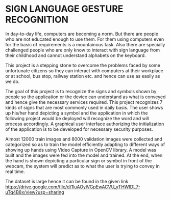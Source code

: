 # SIGN LANGUAGE GESTURE RECOGNITION
In day-to-day life, computers are becoming a norm. But there are people who are not educated enough to use them. For them using computers even for the basic of requirements is a mountainous task. Also there are specially challenged people who are only know to interact with sign language from their childhood and cannot understand alphabets on the keyboard.

This project is a stepping stone to overcome the problems faced by some unfortunate citizens so they can interact with computers at their workplace or at school, bus stop, railway station etc. and hence can use as easily as we do.

The goal of this project is to recognize the signs and symbols shown by people so the application or the device can understand as what is conveyed and hence give the necessary services required.
This project recognizes 7 kinds of signs that are most commonly used in daily basis. The user shows up his/her hand depicting a symbol and the application in which the following project would be deployed will recognize the word and will process accordingly.
A graphical user interface authorizing the initialization of the application is to be developed for necessary security purposes.

Almost 12000 train images and 8000 validation images were collected and categorized so as to train the model efficiently adapting to different ways of showing up hands using Video Capture in OpenCV library.
A model was built and the images were fed into the model and trained.
At the end, when the hand is shown depicting a particular sign or symbol in front of the webcam, the system will predict as to what the user is trying to convey in real time.

The dataset is large hence it can be found in the given link
https://drive.google.com/file/d/1luAOylVGpEwACVU_yTHWIDL7-uTq4B8x/view?usp=sharing
